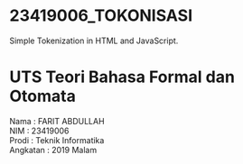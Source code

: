 # 23419006_TOKONISASI
Simple Tokenization in HTML and JavaScript.

# UTS Teori Bahasa Formal dan Otomata

Nama      : FARIT ABDULLAH</br>
NIM       : 23419006</br>
Prodi     : Teknik Informatika</br>
Angkatan  : 2019 Malam</br>
